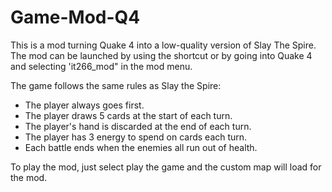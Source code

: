 # Game-Mod-Q4
This is a mod turning Quake 4 into a low-quality version of Slay The Spire. 
The mod can be launched by using the shortcut or by going into Quake 4 and selecting 'it266_mod" in the mod menu.

The game follows the same rules as Slay the Spire:
- The player always goes first.
- The player draws 5 cards at the start of each turn.
- The player's hand is discarded at the end of each turn.
- The player has 3 energy to spend on cards each turn.
- Each battle ends when the enemies all run out of health.

To play the mod, just select play the game and the custom map will load for the mod.

